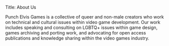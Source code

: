 Title: About Us

Punch Elvis Games is a collective of queer and non-male creators who
work on technical and cultural issues within video game
development. Our work includes speaking and consulting on LGBTQ+
issues within game design, games archiving and porting work, and
advocating for open access publications and knowledge sharing within
the video games industry.
